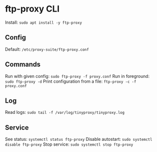 # ftp-proxy CLI

Install: `sudo apt install -y ftp-proxy`

## Config
Default: `/etc/proxy-suite/ftp-proxy.conf`

## Commands
Run with given config: `sudo ftp-proxy -f proxy.conf`
Run in foreground: `sudo ftp-proxy -d`
Print configuration from a file: `ftp-proxy -c -f proxy.conf`

## Log
Read logs: `sudo tail -f /var/log/tinyproxy/tinyproxy.log`

## Service
See status: `systemctl status ftp-proxy`
Disable autostart: `sudo systemctl disable ftp-proxy`
Stop service: `sudo systemctl stop ftp-proxy`